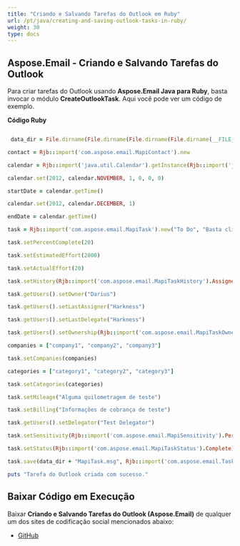 ```yaml
---
title: "Criando e Salvando Tarefas do Outlook em Ruby"
url: /pt/java/creating-and-saving-outlook-tasks-in-ruby/
weight: 30
type: docs
---
```


## **Aspose.Email - Criando e Salvando Tarefas do Outlook**
Para criar tarefas do Outlook usando **Aspose.Email Java para Ruby**, basta invocar o módulo **CreateOutlookTask**. Aqui você pode ver um código de exemplo.

**Código Ruby**

``` ruby

 data_dir = File.dirname(File.dirname(File.dirname(File.dirname(__FILE__)))) + '/data/'

contact = Rjb::import('com.aspose.email.MapiContact').new

calendar = Rjb::import('java.util.Calendar').getInstance(Rjb::import('java.util.TimeZone').getTimeZone("GMT"))

calendar.set(2012, calendar.NOVEMBER, 1, 0, 0, 0)

startDate = calendar.getTime()

calendar.set(2012, calendar.DECEMBER, 1)

endDate = calendar.getTime()

task = Rjb::import('com.aspose.email.MapiTask').new("To Do", "Basta clicar e digitar para adicionar nova tarefa", startDate, endDate)

task.setPercentComplete(20)

task.setEstimatedEffort(2000)

task.setActualEffort(20)

task.setHistory(Rjb::import('com.aspose.email.MapiTaskHistory').Assigned)

task.getUsers().setOwner("Darius")

task.getUsers().setLastAssigner("Harkness")

task.getUsers().setLastDelegate("Harkness")

task.getUsers().setOwnership(Rjb::import('com.aspose.email.MapiTaskOwnership').AssignersCopy)

companies = ["company1", "company2", "company3"]

task.setCompanies(companies)

categories = ["category1", "category2", "category3"]

task.setCategories(categories)

task.setMileage("Alguma quilometragem de teste")

task.setBilling("Informações de cobrança de teste")

task.getUsers().setDelegator("Test Delegator")

task.setSensitivity(Rjb::import('com.aspose.email.MapiSensitivity').Personal)

task.setStatus(Rjb::import('com.aspose.email.MapiTaskStatus').Complete)

task.save(data_dir + "MapiTask.msg", Rjb::import('com.aspose.email.TaskSaveFormat').Msg)

puts "Tarefa do Outlook criada com sucesso."

```
## **Baixar Código em Execução**
Baixar **Criando e Salvando Tarefas do Outlook (Aspose.Email)** de qualquer um dos sites de codificação social mencionados abaixo:

- [GitHub](https://github.com/aspose-email/Aspose.Email-for-Java/blob/master/Plugins/Aspose_Email_Java_for_Ruby/lib/asposeemailjava/Outlook/createoutlooktask.rb)